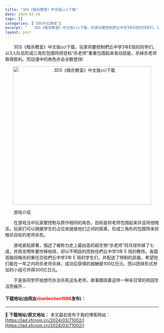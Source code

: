 ```yaml
---
title: "3DS《暗杀教室》中文版cci下载"
date: 2024-03-28
tags: []
categories: ["3DS中文游戏"]
excerpt: "　　3DS《暗杀教室》中文版cci下载，玩家将要控制椚丘中学3年E班的同学们，以3人队伍形成三角形包围阵把目标&ldquo;杀老师&rdquo;重重包围起来发动技能，杀掉杀老师取得胜利。而动漫中的角色亦会全数登场! 　　游戏介绍 　　在游戏当中玩家要控制与原作相同的角色，目标是将老师包围起来并且将他&hellip;"
layout: post
---
```


 <p>　　3DS《暗杀教室》中文版cci下载，玩家将要控制椚丘中学3年E班的同学们，以3人队伍形成三角形包围阵把目标&ldquo;杀老师&rdquo;重重包围起来发动技能，杀掉杀老师取得胜利。而动漫中的角色亦会全数登场!</p> <p align="center"><img align="" border="0" src="https://lad.sfcrom.cn/wp-content/uploads/2024/03/20240328_660549ba31e4f.png" width="452" alt="3DS《暗杀教室》中文版cci下载" /></p> <p>　　游戏介绍</p> <p>　　在游戏当中玩家要控制与原作相同的角色，目标是将老师包围起来并且将他暗杀。玩家们可以根据学生的占位来链接他们之间的距离，形成三角形的包围阵来将暗杀目标的老师杀死。</p> <p>　　游戏紧贴原著，描述了被称为史上最凶恶的超生物&ldquo;杀老师&rdquo;将月球炸掉了七成，并扬言明年要炸掉地球，却以不明目的而担任椚丘中学3年 E 班的教师。各国首脑将暗杀的重任交给椚丘中学3年 E 班的学生们，并配送了特制的武器，希望他们能在一年之内将杀老师杀掉，成功后获得的报酬是100亿日元，而以团体形式参加的小组可共得300亿日元。</p> <p>　　于是各同学开始想尽办法杀死这名老师，故事围绕着这样一种非日常的校园生活而展开&hellip;</p> <p><h4>下载地址(由网友<font color="red">charliechen1996</font>发布)：</h4></p> 

---
📖 **下载地址/原文地址：** 本文最初发布于我的博客网站：[https://lad.sfcrom.cn/2024/03/71002/](https://lad.sfcrom.cn/2024/03/71002/)
